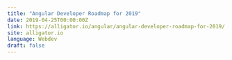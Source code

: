 ```yaml
---
title: "Angular Developer Roadmap for 2019"
date: 2019-04-25T00:00:00Z
link: https://alligator.io/angular/angular-developer-roadmap-for-2019/
site: alligator.io
language: Webdev
draft: false
---
```

